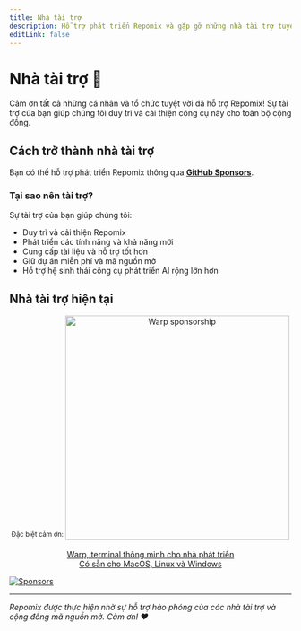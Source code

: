 ```yaml
---
title: Nhà tài trợ
description: Hỗ trợ phát triển Repomix và gặp gỡ những nhà tài trợ tuyệt vời của chúng tôi
editLink: false
---
```


# Nhà tài trợ 💖

Cảm ơn tất cả những cá nhân và tổ chức tuyệt vời đã hỗ trợ Repomix! Sự tài trợ của bạn giúp chúng tôi duy trì và cải thiện công cụ này cho toàn bộ cộng đồng.

## Cách trở thành nhà tài trợ

Bạn có thể hỗ trợ phát triển Repomix thông qua **[GitHub Sponsors](https://github.com/sponsors/yamadashy)**.

### Tại sao nên tài trợ?

Sự tài trợ của bạn giúp chúng tôi:
- Duy trì và cải thiện Repomix
- Phát triển các tính năng và khả năng mới
- Cung cấp tài liệu và hỗ trợ tốt hơn
- Giữ dự án miễn phí và mã nguồn mở
- Hỗ trợ hệ sinh thái công cụ phát triển AI rộng lớn hơn

## Nhà tài trợ hiện tại

<div align="center">
   <sup>Đặc biệt cảm ơn:</sup>

   <a href="https://www.warp.dev/repomix" target="_blank">
      <img alt="Warp sponsorship" width="400" src="/images/sponsors/warp/Terminal-Image.png">
   </a>

  [Warp, terminal thông minh cho nhà phát triển](https://www.warp.dev/repomix)  
  [Có sẵn cho MacOS, Linux và Windows](https://www.warp.dev/repomix)
</div>

[![Sponsors](https://cdn.jsdelivr.net/gh/yamadashy/sponsor-list/sponsors/sponsors.png)](https://github.com/sponsors/yamadashy)

---

*Repomix được thực hiện nhờ sự hỗ trợ hào phóng của các nhà tài trợ và cộng đồng mã nguồn mở. Cảm ơn! ❤️*